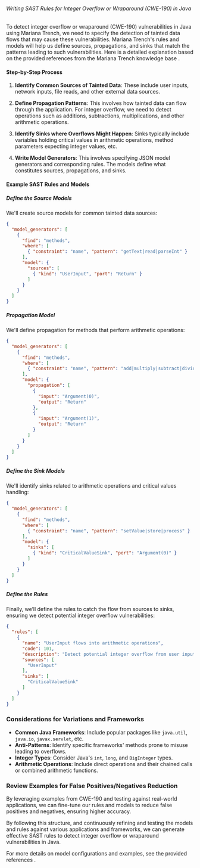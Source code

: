 ###### Writing SAST Rules for Integer Overflow or Wraparound (CWE-190) in Java

To detect integer overflow or wraparound (CWE-190) vulnerabilities in Java using Mariana Trench, we need to specify the detection of tainted data flows that may cause these vulnerabilities. Mariana Trench's rules and models will help us define sources, propagations, and sinks that match the patterns leading to such vulnerabilities. Here is a detailed explanation based on the provided references from the Mariana Trench knowledge base    .

#### Step-by-Step Process

1. **Identify Common Sources of Tainted Data**:
   These include user inputs, network inputs, file reads, and other external data sources.

2. **Define Propagation Patterns**:
   This involves how tainted data can flow through the application. For integer overflow, we need to detect operations such as additions, subtractions, multiplications, and other arithmetic operations.

3. **Identify Sinks where Overflows Might Happen**:
   Sinks typically include variables holding critical values in arithmetic operations, method parameters expecting integer values, etc.

4. **Write Model Generators**:
   This involves specifying JSON model generators and corresponding rules. The models define what constitutes sources, propagations, and sinks.

#### Example SAST Rules and Models

##### Define the Source Models
We'll create source models for common tainted data sources:
```json
{
  "model_generators": [
    {
      "find": "methods",
      "where": [
        { "constraint": "name", "pattern": "getText|read|parseInt" }
      ],
      "model": {
        "sources": [
          { "kind": "UserInput", "port": "Return" }
        ]
      }
    }
  ]
}
```

##### Propagation Model
We'll define propagation for methods that perform arithmetic operations:
```json
{
  "model_generators": [
    {
      "find": "methods",
      "where": [
        { "constraint": "name", "pattern": "add|multiply|subtract|divide" }
      ],
      "model": {
        "propagation": [
          {
            "input": "Argument(0)",
            "output": "Return"
          },
          {
            "input": "Argument(1)",
            "output": "Return"
          }
        ]
      }
    }
  ]
}
```

##### Define the Sink Models
We'll identify sinks related to arithmetic operations and critical values handling:
```json
{
  "model_generators": [
    {
      "find": "methods",
      "where": [
        { "constraint": "name", "pattern": "setValue|store|process" }
      ],
      "model": {
        "sinks": [
          { "kind": "CriticalValueSink", "port": "Argument(0)" }
        ]
      }
    }
  ]
}
```

##### Define the Rules
Finally, we’ll define the rules to catch the flow from sources to sinks, ensuring we detect potential integer overflow vulnerabilities:
```json
{
  "rules": [
    {
      "name": "UserInput flows into arithmetic operations",
      "code": 101,
      "description": "Detect potential integer overflow from user input",
      "sources": [
        "UserInput"
      ],
      "sinks": [
        "CriticalValueSink"
      ]
    }
  ]
}
```

### Considerations for Variations and Frameworks
- **Common Java Frameworks**: Include popular packages like `java.util`, `java.io`, `javax.servlet`, etc.
- **Anti-Patterns**: Identify specific frameworks' methods prone to misuse leading to overflows.
- **Integer Types**: Consider Java's `int`, `long`, and `BigInteger` types.
- **Arithmetic Operations**: Include direct operations and their chained calls or combined arithmetic functions.

### Review Examples for False Positives/Negatives Reduction
By leveraging examples from CWE-190 and testing against real-world applications, we can fine-tune our rules and models to reduce false positives and negatives, ensuring higher accuracy.

By following this structure, and continuously refining and testing the models and rules against various applications and frameworks, we can generate effective SAST rules to detect integer overflow or wraparound vulnerabilities in Java.

For more details on model configurations and examples, see the provided references    .